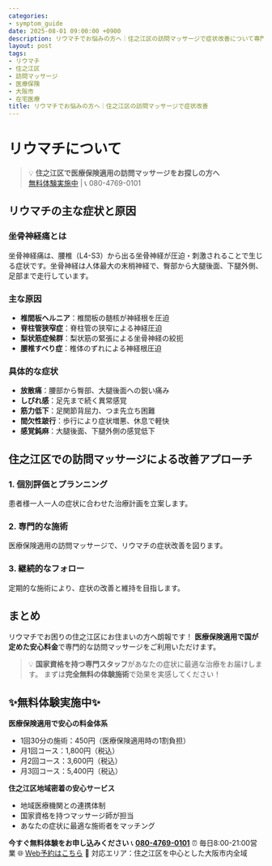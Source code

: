 ```yaml
---
categories:
- symptom_guide
date: 2025-08-01 09:00:00 +0900
description: リウマチでお悩みの方へ｜住之江区の訪問マッサージで症状改善について専門家が解説。リウマチでお困りの住之江区の方へ、医療保険適用の訪問マッサージで症状改善をサポートします。
layout: post
tags:
- リウマチ
- 住之江区
- 訪問マッサージ
- 医療保険
- 大阪市
- 在宅医療
title: リウマチでお悩みの方へ｜住之江区の訪問マッサージで症状改善
---
```



# リウマチについて

> 💡 **住之江区で医療保険適用の訪問マッサージをお探しの方へ**  
> [無料体験実施中](https://peraichi.com/landing_pages/view/himawari-massage/) | 📞 080-4769-0101

## リウマチの主な症状と原因

### 坐骨神経痛とは
坐骨神経痛は、腰椎（L4-S3）から出る坐骨神経が圧迫・刺激されることで生じる症状です。坐骨神経は人体最大の末梢神経で、臀部から大腿後面、下腿外側、足部まで走行しています。

### 主な原因
- **椎間板ヘルニア**：椎間板の髄核が神経根を圧迫
- **脊柱管狭窄症**：脊柱管の狭窄による神経圧迫
- **梨状筋症候群**：梨状筋の緊張による坐骨神経の絞扼
- **腰椎すべり症**：椎体のずれによる神経根圧迫

### 具体的な症状
- **放散痛**：腰部から臀部、大腿後面への鋭い痛み
- **しびれ感**：足先まで続く異常感覚
- **筋力低下**：足関節背屈力、つま先立ち困難
- **間欠性跛行**：歩行により症状増悪、休息で軽快
- **感覚鈍麻**：大腿後面、下腿外側の感覚低下

## 住之江区での訪問マッサージによる改善アプローチ

### 1. 個別評価とプランニング
患者様一人一人の症状に合わせた治療計画を立案します。

### 2. 専門的な施術
医療保険適用の訪問マッサージで、リウマチの症状改善を図ります。

### 3. 継続的なフォロー
定期的な施術により、症状の改善と維持を目指します。

## まとめ
リウマチでお困りの住之江区にお住まいの方へ朗報です！
**医療保険適用で国が定めた安心料金**で専門的な訪問マッサージをご利用いただけます。

> 💡 **国家資格を持つ専門スタッフ**があなたの症状に最適な治療をお届けします。
> まずは**完全無料の体験施術**で効果を実感してください！

## ✨無料体験実施中✨

**医療保険適用で安心の料金体系**
- 1回30分の施術：450円（医療保険適用時の1割負担）
- 月1回コース：1,800円（税込）
- 月2回コース：3,600円（税込）
- 月3回コース：5,400円（税込）

**住之江区地域密着の安心サービス**
- 地域医療機関との連携体制
- 国家資格を持つマッサージ師が担当
- あなたの症状に最適な施術者をマッチング

**今すぐ無料体験をお申し込みください**
📞 **[080-4769-0101](tel:080-4769-0101)**
⏰ 毎日8:00-21:00営業
🌐 [Web予約はこちら](https://peraichi.com/landing_pages/view/himawari-massage/)
📍 対応エリア：住之江区を中心とした大阪市内全域
